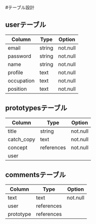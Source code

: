 
#テーブル設計

## userテーブル

| Column      | Type    | Option    |
| -------     | ------- | --------  |
| email       | string  | not.null  |
| password    | string  | not.null  |
| name        | string  | not.null  |
| profile     | text    | not.null  |
| occupation  | text    | not.null  |
| position    | text    | not.null  |

## prototypesテーブル

| Column    | Type       | Option   |
| -------   | --------   | -------  |
| title     | string     | not.null |
| catch_copy| text       | not.null |
| concept   | references | not.null |
| user      |            |          |

## commentsテーブル

| Column    | Type       | Option   |
| -------   | ---------  | -------  |
| text      | text       | not.null |
| user      | references |          |
| prototype | references |          |

